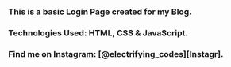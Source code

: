 ### This is a basic Login Page created for my Blog.

### Technologies Used: HTML, CSS & JavaScript.

### Find me on Instagram: [@electrifying_codes][Instagr].

[Instagram]: https://www.instagram.com/electrifying_codes
